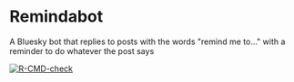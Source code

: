 # Remindabot
A Bluesky bot that replies to posts with the words "remind me to..." with a reminder to do whatever the post says   
 <!-- badges: start -->
  [![R-CMD-check](https://github.com/Russell-Shean/remindabot/actions/workflows/R-CMD-check.yaml/badge.svg)](https://github.com/Russell-Shean/remindabot/actions/workflows/R-CMD-check.yaml)
  <!-- badges: end -->
